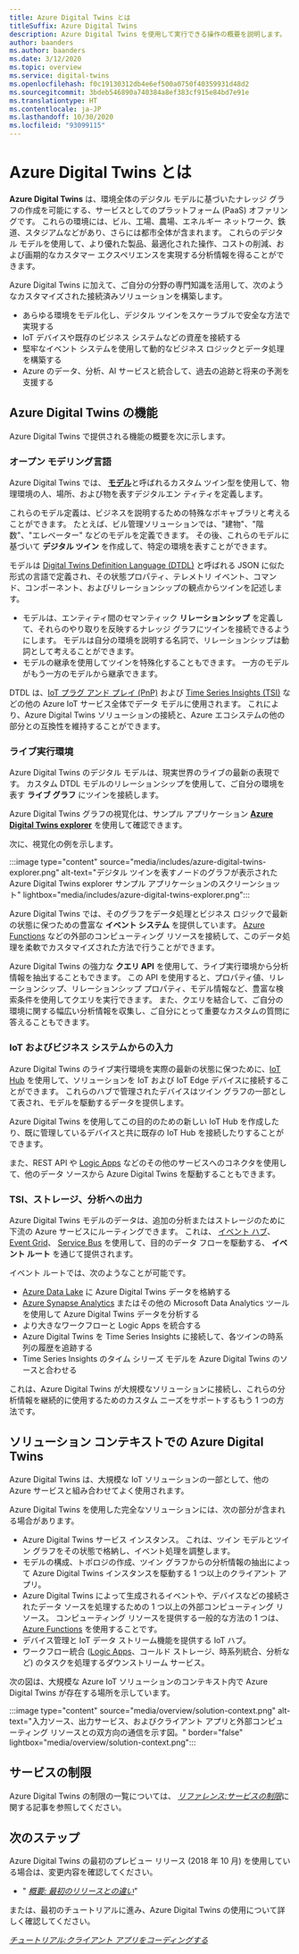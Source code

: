 ```yaml
---
title: Azure Digital Twins とは
titleSuffix: Azure Digital Twins
description: Azure Digital Twins を使用して実行できる操作の概要を説明します。
author: baanders
ms.author: baanders
ms.date: 3/12/2020
ms.topic: overview
ms.service: digital-twins
ms.openlocfilehash: f0c19130312db4e6ef500a0750f40359931d48d2
ms.sourcegitcommit: 3bdeb546890a740384a8ef383cf915e84bd7e91e
ms.translationtype: HT
ms.contentlocale: ja-JP
ms.lasthandoff: 10/30/2020
ms.locfileid: "93099115"
---
```

# <a name="what-is-azure-digital-twins"></a>Azure Digital Twins とは

**Azure Digital Twins** は、環境全体のデジタル モデルに基づいたナレッジ グラフの作成を可能にする、サービスとしてのプラットフォーム (PaaS) オファリングです。 これらの環境には、ビル、工場、農場、エネルギー ネットワーク、鉄道、スタジアムなどがあり、さらには都市全体が含まれます。 これらのデジタル モデルを使用して、より優れた製品、最適化された操作、コストの削減、および画期的なカスタマー エクスペリエンスを実現する分析情報を得ることができます。

Azure Digital Twins に加えて、ご自分の分野の専門知識を活用して、次のようなカスタマイズされた接続済みソリューションを構築します。
* あらゆる環境をモデル化し、デジタル ツインをスケーラブルで安全な方法で実現する
* IoT デバイスや既存のビジネス システムなどの資産を接続する
* 堅牢なイベント システムを使用して動的なビジネス ロジックとデータ処理を構築する
* Azure のデータ、分析、AI サービスと統合して、過去の追跡と将来の予測を支援する

## <a name="azure-digital-twins-capabilities"></a>Azure Digital Twins の機能

Azure Digital Twins で提供される機能の概要を次に示します。

### <a name="open-modeling-language"></a>オープン モデリング言語

Azure Digital Twins では、 [**モデル**](concepts-models.md)と呼ばれるカスタム ツイン型を使用して、物理環境の人、場所、および物を表すデジタルエン ティティを定義します。 

これらのモデル定義は、ビジネスを説明するための特殊なボキャブラリと考えることができます。 たとえば、ビル管理ソリューションでは、"建物"、"階数"、"エレベーター" などのモデルを定義できます。 その後、これらのモデルに基づいて **デジタル ツイン** を作成して、特定の環境を表すことができます。

モデルは [Digital Twins Definition Language (DTDL)](https://github.com/Azure/opendigitaltwins-dtdl/blob/master/DTDL/v2/dtdlv2.md) と呼ばれる JSON に似た形式の言語で定義され、その状態プロパティ、テレメトリ イベント、コマンド、コンポーネント、およびリレーションシップの観点からツインを記述します。
* モデルは、エンティティ間のセマンティック **リレーションシップ** を定義して、それらのやり取りを反映するナレッジ グラフにツインを接続できるようにします。 モデルは自分の環境を説明する名詞で、リレーションシップは動詞として考えることができます。
* モデルの継承を使用してツインを特殊化することもできます。 一方のモデルがもう一方のモデルから継承できます。

DTDL は、[IoT プラグ アンド プレイ (PnP)](../iot-pnp/overview-iot-plug-and-play.md) および [Time Series Insights (TSI)](../time-series-insights/overview-what-is-tsi.md) などの他の Azure IoT サービス全体でデータ モデルに使用されます。 これにより、Azure Digital Twins ソリューションの接続と、Azure エコシステムの他の部分との互換性を維持することができます。

### <a name="live-execution-environment"></a>ライブ実行環境

Azure Digital Twins のデジタル モデルは、現実世界のライブの最新の表現です。 カスタム DTDL モデルのリレーションシップを使用して、ご自分の環境を表す **ライブ グラフ** にツインを接続します。

Azure Digital Twins グラフの視覚化は、サンプル アプリケーション [**Azure Digital Twins explorer**](/samples/azure-samples/digital-twins-explorer/digital-twins-explorer/) を使用して確認できます。

次に、視覚化の例を示します。

:::image type="content" source="media/includes/azure-digital-twins-explorer.png" alt-text="デジタル ツインを表すノードのグラフが表示された Azure Digital Twins explorer サンプル アプリケーションのスクリーンショット" lightbox="media/includes/azure-digital-twins-explorer.png":::

Azure Digital Twins では、そのグラフをデータ処理とビジネス ロジックで最新の状態に保つための豊富な **イベント システム** を提供しています。 [Azure Functions](../azure-functions/functions-overview.md) などの外部のコンピューティング リソースを接続して、このデータ処理を柔軟でカスタマイズされた方法で行うことができます。

Azure Digital Twins の強力な **クエリ API** を使用して、ライブ実行環境から分析情報を抽出することもできます。 この API を使用すると、プロパティ値、リレーションシップ、リレーションシップ プロパティ、モデル情報など、豊富な検索条件を使用してクエリを実行できます。 また、クエリを結合して、ご自分の環境に関する幅広い分析情報を収集し、ご自分にとって重要なカスタムの質問に答えることもできます。

### <a name="input-from-iot-and-business-systems"></a>IoT およびビジネス システムからの入力

Azure Digital Twins のライブ実行環境を実際の最新の状態に保つために、[IoT Hub](../iot-hub/about-iot-hub.md) を使用して、ソリューションを IoT および IoT Edge デバイスに接続することができます。 これらのハブで管理されたデバイスはツイン グラフの一部として表され、モデルを駆動するデータを提供します。

Azure Digital Twins を使用してこの目的のための新しい IoT Hub を作成したり、既に管理しているデバイスと共に既存の IoT Hub を接続したりすることができます。

また、REST API や [Logic Apps](../logic-apps/logic-apps-overview.md) などのその他のサービスへのコネクタを使用して、他のデータ ソースから Azure Digital Twins を駆動することもできます。

### <a name="output-to-tsi-storage-and-analytics"></a>TSI、ストレージ、分析への出力

Azure Digital Twins モデルのデータは、追加の分析またはストレージのために下流の Azure サービスにルーティングできます。 これは、 [イベント ハブ](../event-hubs/event-hubs-about.md)、 [Event Grid](../event-grid/overview.md)、 [Service Bus](../service-bus-messaging/service-bus-messaging-overview.md) を使用して、目的のデータ フローを駆動する、 **イベント ルート** を通じて提供されます。

イベント ルートでは、次のようなことが可能です。
* [Azure Data Lake](../storage/blobs/data-lake-storage-introduction.md) に Azure Digital Twins データを格納する
* [Azure Synapse Analytics](../synapse-analytics/sql-data-warehouse/sql-data-warehouse-overview-what-is.md) またはその他の Microsoft Data Analytics ツールを使用して Azure Digital Twins データを分析する
* より大きなワークフローと Logic Apps を統合する
* Azure Digital Twins を Time Series Insights に接続して、各ツインの時系列の履歴を追跡する
* Time Series Insights のタイム シリーズ モデルを Azure Digital Twins のソースと合わせる

これは、Azure Digital Twins が大規模なソリューションに接続し、これらの分析情報を継続的に使用するためのカスタム ニーズをサポートするもう 1 つの方法です。

## <a name="azure-digital-twins-in-a-solution-context"></a>ソリューション コンテキストでの Azure Digital Twins

Azure Digital Twins は、大規模な IoT ソリューションの一部として、他の Azure サービスと組み合わせてよく使用されます。 

Azure Digital Twins を使用した完全なソリューションには、次の部分が含まれる場合があります。
* Azure Digital Twins サービス インスタンス。 これは、ツイン モデルとツイン グラフをその状態で格納し、イベント処理を調整します。
* モデルの構成、トポロジの作成、ツイン グラフからの分析情報の抽出によって Azure Digital Twins インスタンスを駆動する 1 つ以上のクライアント アプリ。
* Azure Digital Twins によって生成されるイベントや、デバイスなどの接続されたデータ ソースを処理するための 1 つ以上の外部コンピューティング リソース。 コンピューティング リソースを提供する一般的な方法の 1 つは、[Azure Functions](../azure-functions/functions-overview.md) を使用することです。
* デバイス管理と IoT データ ストリーム機能を提供する IoT ハブ。
* ワークフロー統合 ([Logic Apps](../logic-apps/logic-apps-overview.md)、コールド ストレージ、時系列統合、分析など) のタスクを処理するダウンストリーム サービス。

次の図は、大規模な Azure IoT ソリューションのコンテキスト内で Azure Digital Twins が存在する場所を示しています。

:::image type="content" source="media/overview/solution-context.png" alt-text="入力ソース、出力サービス、およびクライアント アプリと外部コンピューティング リソースとの双方向の通信を示す図。" border="false" lightbox="media/overview/solution-context.png":::

## <a name="service-limits"></a>サービスの制限

Azure Digital Twins の制限の一覧については、 [*リファレンス:サービスの制限*](reference-service-limits.md)に関する記事を参照してください。

## <a name="next-steps"></a>次のステップ

Azure Digital Twins の最初のプレビュー リリース (2018 年 10 月) を使用している場合は、変更内容を確認してください。
* " [*概要: 最初のリリースとの違い*](overview-differences.md)"

または、最初のチュートリアルに進み、Azure Digital Twins の使用について詳しく確認してください。

[*チュートリアル:クライアント アプリをコーディングする*](tutorial-code.md)